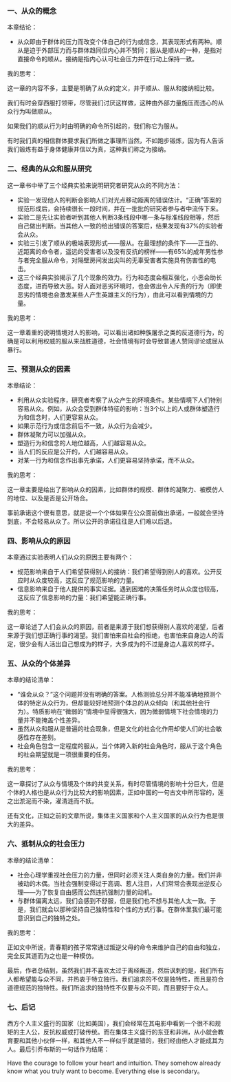 ### 一、从众的概念

本章结论：

- 从众即由于群体的压力而改变个体自己的行为或信念，其表现形式有两种。顺从是迫于外部压力而与群体趋同但内心并不赞同；服从是顺从的一种，是指对直接命令的顺从。接纳是指内心认可社会压力并在行动上保持一致。

我的思考：

这一章的内容不多，主要是明确了从众的定义，并于顺从、服从和接纳相比较。

我们有时会穿西服打领带，尽管我们讨厌这样做，这种由外部力量施压而违心的从众行为叫做顺从。

如果我们的顺从行为时由明确的命令所引起的，我们称它为服从。

有时我们真的相信群体要求我们所做之事理所当然，不如跑步锻炼，因为有人告诉我们锻炼有益于身体健康并信以为真，这种我们称之为接纳。

### 二、经典的从众和服从研究

这一章书中举了三个经典实验来说明研究者研究从众的不同方法：

- 实验一发现他人的判断会影响人们对光点移动距离的错误估计。“正确”答案的规范形成后，会持续很长一段时间，并在一批批的研究者参与者中流传下来。
- 实验二是先让实验者听到其他人判断3条线段中哪一条与标准线段相等，然后自己做出判断。当其他人一致的给出错误的答案后，结果发现有37%的实验者会从众。
- 实验三引发了顺从的极端表现形式——服从。在最理想的条件下——正当的、近距离的命令者，遥远的受害者以及没有反抗的榜样——有65%的成年男性参与者完全服从命令，对隔壁房间发出尖叫的无辜受害者实施具有伤害性的电击。
- 这三个经典实验揭示了几个现象的效力。行为和态度会相互强化，小恶会助长态度，进而导致大恶。好人面对恶劣环境时，也会做出令人斥责的行为（即使恶劣的情境也会激发某些人产生英雄主义的行为），由此可以看到情境的力量。

我的思考：

这一章着重的说明情境对人的影响，可以看出诸如种族屠杀之类的反道德行为，的确是可以利用权威的服从来战胜道德，社会情境有时会导致普通人赞同谬论或屈从暴行。

### 三、预测从众的因素

本章结论：

- 利用从众实验程序，研究者考察了从众产生的环境条件。某些情境下人们特别容易从众。例如，从众会受到群体特征的影响：当3个以上的人或群体塑造行为和信念时，人们更容易从众。
- 如果示范行为或信念前后不一致，从众行为会减少。
- 群体凝聚力可以加强从众。
- 塑造行为和信念的人地位越高，人们越容易从众。
- 当人们的反应是公开的，人们越容易从众。
- 对某一行为和信念作出事先承诺，人们更容易坚持承诺，而不从众。

我的思考：

这一章主要是给出了影响从众的因素，比如群体的规模、群体的凝聚力、被模仿人的地位、以及是否是公开场合。

事前承诺这个很有意思，就是说一个个体如果在公众面前做出承诺，一般就会坚持到底，不会轻易从众了。所以公开的承诺往往是人们难以后退。

### 四、影响从众的原因

本章通过实验表明人们从众的原因主要有两个：

- 规范影响来自于人们希望获得别人的接纳：我们希望得到别人的喜欢。公开反应时从众度较高，这反应了规范影响的力量。
- 信息影响来自于他人提供的事实证据。遇到困难的决策任务时从众度也较高，这反应了信息影响的力量：我们希望能正确行事。

我的思考：

这一章论述了人们会从众的原因，前者是来源于我们想获得别人喜欢的渴望，后者来源于我们想正确行事的渴望。我们害怕来自社会的拒绝，也害怕来自身边人的否定，很少会有人活出自己想成为的样子，大多成为的不过是身边人喜欢的样子。

### 五、从众的个体差异

本章的结论清单：

- “谁会从众？”这个问题并没有明确的答案。人格测验总分并不能准确地预测个体的特定从众行为，但却能较好地预测个体总的从众倾向（和其他社会行为）。特质影响在“微弱的”情境中显得很强大，因为微弱情境下社会情境的力量并不能掩盖个性差异。
- 虽然从众和服从是普遍的社会现象，但是文化的社会化作用却使人们的社会敏感性存在差别。
- 社会角色包含一定程度的服从，当个体跨入新的社会角色时，服从于这个角色的社会期望就是一项很重要的任务。

我的思考：

这一章探讨了从众与情境及个体的共变关系，有时尽管情境的影响十分巨大，但是个体的人格也是从众行为比较大的影响因素，正如中国的一句古文中所形容的，莲之出淤泥而不染，濯清涟而不妖。

还有文化，正如之前的文章所说，集体主义国家和个人主义国家的从众行为也是很大的差异。

### 六、抵制从众的社会压力

本章的结论清单：

- 社会心理学重视社会压力的力量，但同时必须关注人类自身的力量。我们并非被动的木偶。当社会强制变得过于高调、惹人注目，人们常常会表现出逆反心理——为了恢复自由感而公然违抗强制力量的动机。
- 与群体偏离太远，我们会感到不舒服，但是我们也不想与其他人太一致。于是，我们就会以那种坚持自己独特性和个性的方式行事。在群体里我们最可能意识到自己的独特之处。

我的思考：

正如文中所说，青春期的孩子常常通过叛逆父母的命令来维护自己的自由和独立，完全反其道而为之也是一种模仿。

最后，作者总结到，虽然我们并不喜欢太过于离经叛道，然后讽刺的是，我们所有人都希望能与众不同，并热衷于特立独行。我们追求的不仅是独特性，而且是符合道德规范的独特性。我们所追求的独特性不仅要与众不同，而且要好于众人。

### 七、后记

西方个人主义盛行的国家（比如美国），我们会经常在其电影中看到一个很不和规矩的主人公，反抗权威或打破传统。而在集体主义盛行的东亚和非洲，从小就会教育要和其他小伙伴一样，和其他人不一样似乎就是错的，我们经由他人才能成其为人。最后引乔布斯的一句话作为结尾：

Have the courage to follow your heart and intuition. They somehow already know what you truly want to become. Everything else is secondary。